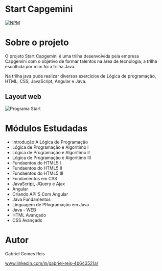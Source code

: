 # Start Capgemini
[![NPM](https://img.shields.io/npm/l/react)](https://github.com/Gab-engsoftware/startCapgemini/blob/main/LICENSE) 

# Sobre o projeto

O projeto Start Capgemini é uma trilha desenvolvida pela empresa Capgemini com o objetivo de formar talentos na área de tecnologia, a trilha escolhida por mim foi a trilha Java. 

Na trilha java pude realizar diversos exercícios de Lógica de programação, HTML, CSS, JavaScript, Angular e Java.

## Layout web
![Programa Start](https://user-images.githubusercontent.com/89217325/184644232-1dac1f12-2517-44da-be61-2eca5348d622.png)


# Módulos Estudadas 
- Introdução A Lógica de Programação
- Lógica de Programação e Algoritimo I
- Lógica de Programação e Algoritimo II
- Lógica de Programação e Algoritimo III
- Fundaentos do HTML5 I
- Fundaentos do HTML5 II
- Fundaentos do HTML5 III
- Fundamentos em CSS
- JavaScript, JQuery e Ajax
- Angular
- Criando API'S Com Angular
- Java Fundamentos
- Linguagem de PRogramação em Java
- Java - WEB
- HTML Avançado
- CSS Avançado

# Autor

Gabriel Gomes Reis

www.linkedin.com/in/gabriel-reis-4b643521a/
